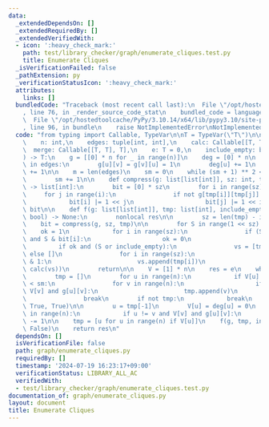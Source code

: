 ```yaml
---
data:
  _extendedDependsOn: []
  _extendedRequiredBy: []
  _extendedVerifiedWith:
  - icon: ':heavy_check_mark:'
    path: test/library_checker/graph/enumerate_cliques.test.py
    title: Enumerate Cliques
  _isVerificationFailed: false
  _pathExtension: py
  _verificationStatusIcon: ':heavy_check_mark:'
  attributes:
    links: []
  bundledCode: "Traceback (most recent call last):\n  File \"/opt/hostedtoolcache/PyPy/3.10.14/x64/lib/pypy3.10/site-packages/onlinejudge_verify/documentation/build.py\"\
    , line 76, in _render_source_code_stat\n    bundled_code = language.bundle(\n\
    \  File \"/opt/hostedtoolcache/PyPy/3.10.14/x64/lib/pypy3.10/site-packages/onlinejudge_verify/languages/python.py\"\
    , line 96, in bundle\n    raise NotImplementedError\nNotImplementedError\n"
  code: "from typing import Callable, TypeVar\n\nT = TypeVar(\"T\")\n\n\ndef enumerate_cliques(\n\
    \    n: int,\n    edges: tuple[int, int],\n    calc: Callable[[T, T], T],\n  \
    \  merge: Callable[[T, T], T],\n    e: T = 0,\n    include_empty: bool = False,\n\
    ) -> T:\n    g = [[0] * n for _ in range(n)]\n    deg = [0] * n\n    for u, v\
    \ in edges:\n        g[u][v] = g[v][u] = 1\n        deg[u] += 1\n        deg[v]\
    \ += 1\n\n    m = len(edges)\n    sm = 0\n    while (sm + 1) ** 2 <= 2 * m:\n\
    \        sm += 1\n\n    def compress(g: list[list[int]], sz: int, tmp: list[int])\
    \ -> list[int]:\n        bit = [0] * sz\n        for i in range(sz):\n       \
    \     for j in range(i):\n                if not g[tmp[i]][tmp[j]]:\n        \
    \            bit[i] |= 1 << j\n                    bit[j] |= 1 << i\n        return\
    \ bit\n\n    def f(g: list[list[int]], tmp: list[int], include_empty: bool, inner:\
    \ bool) -> None:\n        nonlocal res\n\n        sz = len(tmp) - inner\n    \
    \    bit = compress(g, sz, tmp)\n\n        for S in range(1 << sz):\n        \
    \    ok = 1\n            for i in range(sz):\n                if (S >> i) & 1\
    \ and S & bit[i]:\n                    ok = 0\n                    break\n   \
    \         if ok and (S or include_empty):\n                vs = [tmp[-1]] if inner\
    \ else []\n                for i in range(sz):\n                    if (S >> i)\
    \ & 1:\n                        vs.append(tmp[i])\n                res = merge(res,\
    \ calc(vs))\n        return\n\n    V = [1] * n\n    res = e\n    while True:\n\
    \        tmp = []\n        for u in range(n):\n            if V[u] and deg[u]\
    \ < sm:\n                for v in range(n):\n                    if u != v and\
    \ V[v] and g[u][v]:\n                        tmp.append(v)\n                tmp.append(u)\n\
    \                break\n        if not tmp:\n            break\n        f(g, tmp,\
    \ True, True)\n\n        u = tmp[-1]\n        V[u] = deg[u] = 0\n        for v\
    \ in range(n):\n            if u != v and V[v] and g[u][v]:\n                deg[v]\
    \ -= 1\n\n    tmp = [u for u in range(n) if V[u]]\n    f(g, tmp, include_empty,\
    \ False)\n    return res\n"
  dependsOn: []
  isVerificationFile: false
  path: graph/enumerate_cliques.py
  requiredBy: []
  timestamp: '2024-07-19 16:23:17+09:00'
  verificationStatus: LIBRARY_ALL_AC
  verifiedWith:
  - test/library_checker/graph/enumerate_cliques.test.py
documentation_of: graph/enumerate_cliques.py
layout: document
title: Enumerate Cliques
---
```


